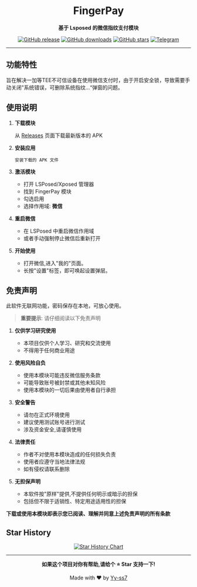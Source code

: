 <div align="center">

# FingerPay

**基于 Lsposed 的微信指纹支付模块**

[![GitHub release](https://img.shields.io/github/v/release/Xposed-Modules-Repo/com.y7.fingerpay?style=flat-square)](https://github.com/YOUR_USERNAME/FingerPay/releases)
[![GitHub downloads](https://img.shields.io/github/downloads/Xposed-Modules-Repo/com.y7.fingerpay/total?style=flat-square&color=blue)](https://github.com/YOUR_USERNAME/FingerPay/releases)
[![GitHub stars](https://img.shields.io/github/stars/Xposed-Modules-Repo/com.y7.fingerpay?style=flat-square&color=yellow)](https://github.com/YOUR_USERNAME/FingerPay/stargazers)
[![Telegram](https://img.shields.io/badge/Telegram-Group-blue?style=flat-square&logo=telegram)]([https://t.me/YOUR_TELEGRAM_GROUP](https://t.me/+VaK5mvWsLx03YTVl))

</div>

---

## 功能特性
旨在解决一加等TEE不可信设备在使用微信支付时，由于开启安全锁，导致需要手动关闭"系统错误，可删除系统指纹...“弹窗的问题。

## 使用说明
1. **下载模块**

   从 [Releases](https://github.com/Xposed-Modules-Repo/com.y7.fingerpay/releases/latest) 页面下载最新版本的 APK

2. **安装应用**

   ```
   安装下载的 APK 文件
   ```

3. **激活模块**

   - 打开 LSPosed/Xposed 管理器
   - 找到 FingerPay 模块
   - 勾选启用
   - 选择作用域: **微信**

4. **重启微信**

   - 在 LSPosed 中重启微信作用域
   - 或者手动强制停止微信后重新打开

5. **开始使用**

   - 打开微信,进入"我的"页面。  
   - 长按"设置"标签，即可唤起设置弹层。


## 免责声明
此软件无联网功能，密码保存在本地，可放心使用。

> **重要提示**: 请仔细阅读以下免责声明

1. **仅供学习研究使用**
   - 本项目仅供个人学习、研究和交流使用
   - 不得用于任何商业用途

2. **使用风险自负**
   - 使用本模块可能违反微信服务条款
   - 可能导致账号被封禁或其他未知风险
   - 使用本模块的一切后果由使用者自行承担

3. **安全警告**
   - 请勿在正式环境使用
   - 建议使用测试账号进行测试
   - 涉及资金安全,请谨慎使用

4. **法律责任**
   - 作者不对使用本模块造成的任何损失负责
   - 使用者应遵守当地法律法规
   - 如有侵权请联系删除

5. **无担保声明**
   - 本软件按"原样"提供,不提供任何明示或暗示的担保
   - 包括但不限于适销性、特定用途适用性的担保

**下载或使用本模块即表示您已阅读、理解并同意上述免责声明的所有条款**


## Star History

<div align="center">

[![Star History Chart](https://api.star-history.com/svg?repos=FingerPay&type=Date)](https://star-history.com/#Xposed-Modules-Repo/com.y7.fingerpay&Date)

</div>

---

<div align="center">

**如果这个项目对你有帮助,请给个 ⭐ Star 支持一下!**

Made with ❤️ by [Yy-ss7](https://github.com/Xposed-Modules-Repo/com.y7.fingerpay)

</div>

